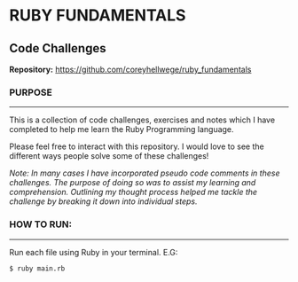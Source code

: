 # RUBY FUNDAMENTALS
## Code Challenges


**Repository:**
https://github.com/coreyhellwege/ruby_fundamentals

### **PURPOSE**
___
This is a collection of code challenges, exercises and notes which I have completed to help me learn the Ruby Programming language.

Please feel free to interact with this repository. I would love to see the different ways people solve some of these challenges!

<i>Note: In many cases I have incorporated pseudo code comments in these challenges. The purpose of doing so was to assist my learning and comprehension. Outlining my thought process helped me tackle the challenge by breaking it down into individual steps.</i>

### **HOW TO RUN:**
___
Run each file using Ruby in your terminal. E.G:
```bash
$ ruby main.rb
```